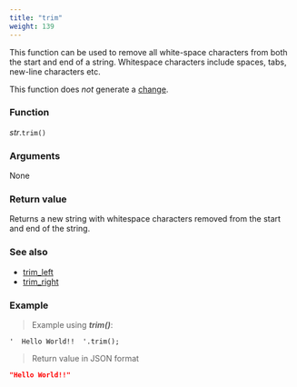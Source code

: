```yaml
---
title: "trim"
weight: 139
---
```


This function can be used to remove all white-space characters from both the start and end of a string.
Whitespace characters include spaces, tabs, new-line characters etc.

This function does *not* generate a [change](../../../overview/changes).

### Function

*str*.`trim()`

### Arguments

None

### Return value

Returns a new string with whitespace characters removed from the start and end of the string.

### See also

- [trim_left](../trim_left)
- [trim_right](../trim_right)

### Example

> Example using ***trim()***:

```thingsdb,json_response
'  Hello World!!  '.trim();
```

> Return value in JSON format

```json
"Hello World!!"
```
